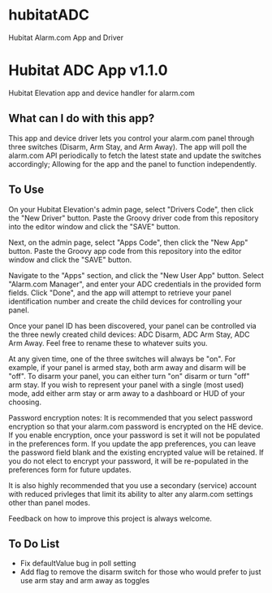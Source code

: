 # hubitatADC
Hubitat Alarm.com App and Driver

# Hubitat ADC App v1.1.0
Hubitat Elevation app and device handler for alarm.com

## What can I do with this app?
This app and device driver lets you control your alarm.com panel through three
switches (Disarm, Arm Stay, and Arm Away).  The app will poll the alarm.com
API periodically to fetch the latest state and update the switches accordingly;
Allowing for the app and the panel to function independently.

## To Use
On your Hubitat Elevation's admin page, select "Drivers Code", then click the
"New Driver" button.  Paste the Groovy driver code from this repository into 
the editor window and click the "SAVE" button.

Next, on the admin page, select "Apps Code", then click the "New App" button.
Paste the Groovy app code from this repository into the editor window and click
the "SAVE" button.

Navigate to the "Apps" section, and click the "New User App" button.  Select
"Alarm.com Manager", and enter your ADC credentials in the provided form fields.
Click "Done", and the app will attempt to retrieve your panel identification
number and create the child devices for controlling your panel.

Once your panel ID has been discovered, your panel can be controlled via the
three newly created child devices: ADC Disarm, ADC Arm Stay, ADC Arm Away.
Feel free to rename these to whatever suits you.

At any given time, one of the three switches will always be "on".  For example,
if your panel is armed stay, both arm away and disarm will be "off".  To
disarm your panel, you can either turn "on" disarm or turn "off" arm stay.  If
you wish to represent your panel with a single (most used) mode, add either
arm stay or arm away to a dashboard or HUD of your choosing.

Password encryption notes:  It is recommended that you select password
encryption so that your alarm.com password is encrypted on the HE device.
If you enable encryption, once your password is set it will not be populated
in the preferences form.  If you update the app preferences, you can leave the
password field blank and the existing encrypted value will be retained.  If
you do not elect to encrypt your password, it will be re-populated in the
preferences form for future updates.

It is also highly recommended that you use a secondary (service) account
with reduced privleges that limit its ability to alter any alarm.com settings
other than panel modes.

Feedback on how to improve this project is always welcome.

## To Do List
- Fix defaultValue bug in poll setting
- Add flag to remove the disarm switch for those who would prefer to just use
arm stay and arm away as toggles
